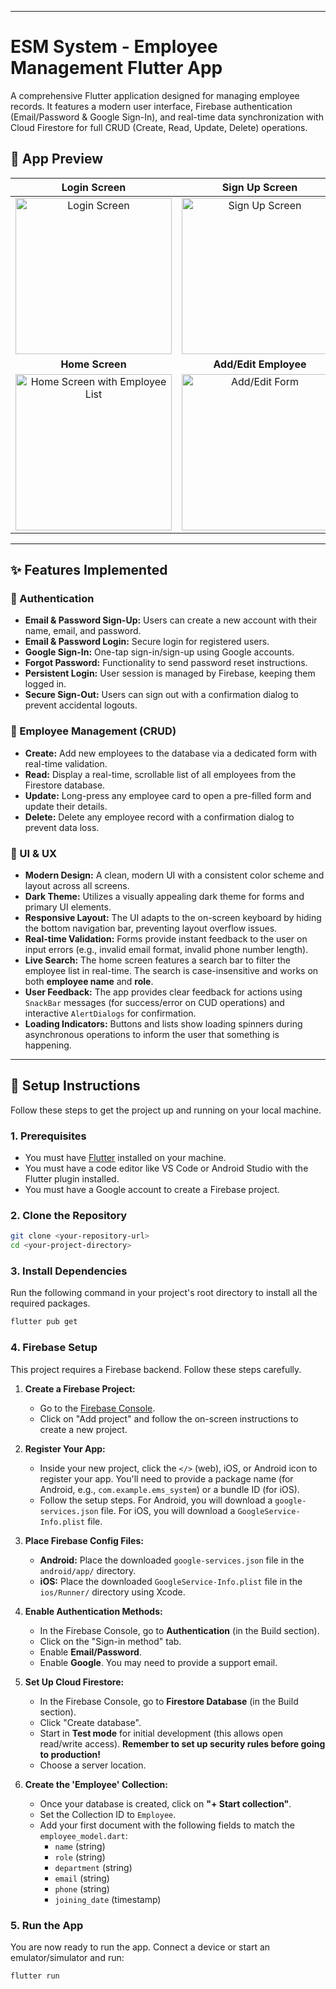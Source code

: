 

---

# ESM System - Employee Management Flutter App

A comprehensive Flutter application designed for managing employee records. It features a modern user interface, Firebase authentication (Email/Password & Google Sign-In), and real-time data synchronization with Cloud Firestore for full CRUD (Create, Read, Update, Delete) operations.

## 📸 App Preview

|                          Login Screen                          | Sign Up Screen | Forgot Password |
|:--------------------------------------------------------------:| :---: | :---: |
| <img src="assets/output/login" width="250" alt="Login Screen"> | <img src="" width="250" alt="Sign Up Screen"> | <img src="" width="250" alt="Forgot Password Screen"> |
|                        **Home Screen**                         | **Add/Edit Employee** | **Dialogs** |
| <img src="" width="250" alt="Home Screen with Employee List">  | <img src="" width="250" alt="Add/Edit Form"> | <img src="" width="250" alt="Delete/Sign Out Dialogs"> |

---

## ✨ Features Implemented

### 🔑 Authentication
-   **Email & Password Sign-Up:** Users can create a new account with their name, email, and password.
-   **Email & Password Login:** Secure login for registered users.
-   **Google Sign-In:** One-tap sign-in/sign-up using Google accounts.
-   **Forgot Password:** Functionality to send password reset instructions.
-   **Persistent Login:** User session is managed by Firebase, keeping them logged in.
-   **Secure Sign-Out:** Users can sign out with a confirmation dialog to prevent accidental logouts.

### 👥 Employee Management (CRUD)
-   **Create:** Add new employees to the database via a dedicated form with real-time validation.
-   **Read:** Display a real-time, scrollable list of all employees from the Firestore database.
-   **Update:** Long-press any employee card to open a pre-filled form and update their details.
-   **Delete:** Delete any employee record with a confirmation dialog to prevent data loss.

### 🎨 UI & UX
-   **Modern Design:** A clean, modern UI with a consistent color scheme and layout across all screens.
-   **Dark Theme:** Utilizes a visually appealing dark theme for forms and primary UI elements.
-   **Responsive Layout:** The UI adapts to the on-screen keyboard by hiding the bottom navigation bar, preventing layout overflow issues.
-   **Real-time Validation:** Forms provide instant feedback to the user on input errors (e.g., invalid email format, invalid phone number length).
-   **Live Search:** The home screen features a search bar to filter the employee list in real-time. The search is case-insensitive and works on both **employee name** and **role**.
-   **User Feedback:** The app provides clear feedback for actions using `SnackBar` messages (for success/error on CUD operations) and interactive `AlertDialogs` for confirmation.
-   **Loading Indicators:** Buttons and lists show loading spinners during asynchronous operations to inform the user that something is happening.

---

## 🚀 Setup Instructions

Follow these steps to get the project up and running on your local machine.

### 1. Prerequisites
-   You must have [Flutter](https://flutter.dev/docs/get-started/install) installed on your machine.
-   You must have a code editor like VS Code or Android Studio with the Flutter plugin installed.
-   You must have a Google account to create a Firebase project.

### 2. Clone the Repository
```bash
git clone <your-repository-url>
cd <your-project-directory>
```

### 3. Install Dependencies
Run the following command in your project's root directory to install all the required packages.
```bash
flutter pub get
```

### 4. Firebase Setup
This project requires a Firebase backend. Follow these steps carefully.

1.  **Create a Firebase Project:**
    -   Go to the [Firebase Console](https://console.firebase.google.com/).
    -   Click on "Add project" and follow the on-screen instructions to create a new project.

2.  **Register Your App:**
    -   Inside your new project, click the `</>` (web), iOS, or Android icon to register your app. You'll need to provide a package name (for Android, e.g., `com.example.ems_system`) or a bundle ID (for iOS).
    -   Follow the setup steps. For Android, you will download a `google-services.json` file. For iOS, you will download a `GoogleService-Info.plist` file.

3.  **Place Firebase Config Files:**
    -   **Android:** Place the downloaded `google-services.json` file in the `android/app/` directory.
    -   **iOS:** Place the downloaded `GoogleService-Info.plist` file in the `ios/Runner/` directory using Xcode.

4.  **Enable Authentication Methods:**
    -   In the Firebase Console, go to **Authentication** (in the Build section).
    -   Click on the "Sign-in method" tab.
    -   Enable **Email/Password**.
    -   Enable **Google**. You may need to provide a support email.

5.  **Set Up Cloud Firestore:**
    -   In the Firebase Console, go to **Firestore Database** (in the Build section).
    -   Click "Create database".
    -   Start in **Test mode** for initial development (this allows open read/write access). **Remember to set up security rules before going to production!**
    -   Choose a server location.

6.  **Create the 'Employee' Collection:**
    -   Once your database is created, click on **"+ Start collection"**.
    -   Set the Collection ID to `Employee`.
    -   Add your first document with the following fields to match the `employee_model.dart`:
        -   `name` (string)
        -   `role` (string)
        -   `department` (string)
        -   `email` (string)
        -   `phone` (string)
        -   `joining_date` (timestamp)

### 5. Run the App
You are now ready to run the app. Connect a device or start an emulator/simulator and run:
```bash
flutter run
```

